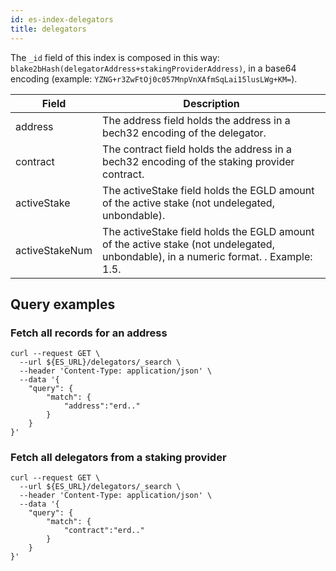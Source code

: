 ```yaml
---
id: es-index-delegators
title: delegators
---
```


The `_id` field of this index is composed in this way: `blake2bHash(delegatorAddress+stakingProviderAddress)`, in a base64 encoding (example: `YZNG+r3ZwFtOj0c057MnpVnXAfmSqLai15lusLWg+KM=`).


| Field          | Description                                                                                                                          |
|----------------|--------------------------------------------------------------------------------------------------------------------------------------|
| address        | The address field holds the address in a bech32 encoding of the delegator.                                                           |
| contract       | The contract field holds the address in a bech32 encoding of the staking provider contract.                                          |
| activeStake    | The activeStake field holds the EGLD amount of the active stake (not undelegated, unbondable).                                       |
| activeStakeNum | The activeStake field holds the EGLD amount of the active stake (not undelegated, unbondable), in a numeric format. . Example: 1.5.  |

## Query examples

### Fetch all records for an address

```
curl --request GET \
  --url ${ES_URL}/delegators/_search \
  --header 'Content-Type: application/json' \
  --data '{
	"query": {
		"match": {
			"address":"erd.."
		}
	}
}'
```

### Fetch all delegators from a staking provider

```
curl --request GET \
  --url ${ES_URL}/delegators/_search \
  --header 'Content-Type: application/json' \
  --data '{
	"query": {
		"match": {
			"contract":"erd.."
		}
	}
}'
```
